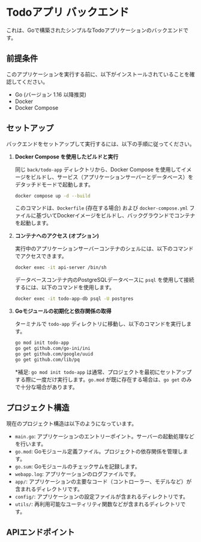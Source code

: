 # Todoアプリ バックエンド

これは、Goで構築されたシンプルなTodoアプリケーションのバックエンドです。

## 前提条件

このアプリケーションを実行する前に、以下がインストールされていることを確認してください。

*   Go (バージョン 1.16 以降推奨)
*   Docker
*   Docker Compose

## セットアップ

バックエンドをセットアップして実行するには、以下の手順に従ってください。

1.  **Docker Compose を使用したビルドと実行**

    同じ `back/todo-app` ディレクトリから、Docker Compose を使用してイメージをビルドし、サービス（アプリケーションサーバーとデータベース）をデタッチドモードで起動します。

    ```bash
    docker compose up -d --build
    ```

    このコマンドは、`Dockerfile` (存在する場合) および `docker-compose.yml` ファイルに基づいてDockerイメージをビルドし、バックグラウンドでコンテナを起動します。

2.  **コンテナへのアクセス (オプション)**

    実行中のアプリケーションサーバーコンテナのシェルには、以下のコマンドでアクセスできます。

    ```bash
    docker exec -it api-server /bin/sh
    ```

    データベースコンテナ内のPostgreSQLデータベースに `psql` を使用して接続するには、以下のコマンドを使用します。

    ```bash
    docker exec -it todo-app-db psql -U postgres
    ```

3.  **Goモジュールの初期化と依存関係の取得**

    ターミナルで `todo-app` ディレクトリに移動し、以下のコマンドを実行します。

    ```bash
    go mod init todo-app
    go get github.com/go-ini/ini
    go get github.com/google/uuid
    go get github.com/lib/pq
    ```

    *補足: `go mod init todo-app` は通常、プロジェクトを最初にセットアップする際に一度だけ実行します。`go.mod` が既に存在する場合は、`go get` のみで十分な場合があります。

## プロジェクト構造

現在のプロジェクト構造は以下のようになっています。

-   `main.go`: アプリケーションのエントリーポイント。サーバーの起動処理などを行います。
-   `go.mod`: Goモジュール定義ファイル。プロジェクトの依存関係を管理します。
-   `go.sum`: Goモジュールのチェックサムを記録します。
-   `webapp.log`: アプリケーションのログファイルです。
-   `app/`: アプリケーションの主要なコード（コントローラー、モデルなど）が含まれるディレクトリです。
-   `config/`: アプリケーションの設定ファイルが含まれるディレクトリです。
-   `utils/`: 再利用可能なユーティリティ関数などが含まれるディレクトリです。

## APIエンドポイント
